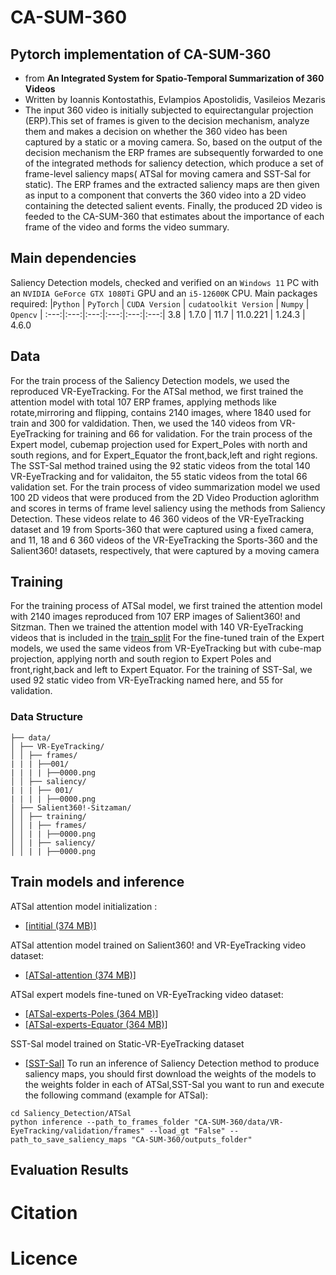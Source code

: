 # CA-SUM-360
## Pytorch implementation of CA-SUM-360
* from **An Integrated System for Spatio-Temporal Summarization of 360 Videos**
* Written by Ioannis Kontostathis, Evlampios Apostolidis, Vasileios Mezaris
* The input 360 video is initially subjected to equirectangular projection (ERP).This set of
frames is given to the decision mechanism, analyze them and makes a decision on whether the
360 video has been captured by a static or a moving camera.
So, based on the output of the decision mechanism the ERP frames are
subsequently forwarded to one of the integrated methods for saliency detection,
which produce a set of frame-level saliency maps( ATSal for moving camera and SST-Sal for static). The ERP frames and the extracted
saliency maps are then given as input to a component that converts the
360 video into a 2D video containing the detected salient events. Finally, the
produced 2D video is feeded to the CA-SUM-360 that estimates about the importance of each frame of the video and forms the video
summary.
## Main dependencies
Saliency Detection models, checked and verified on an `Windows 11` PC with an `NVIDIA GeForce GTX 1080Ti` GPU and an `i5-12600K` CPU. Main packages required:
|`Python` | `PyTorch` | `CUDA Version` | `cudatoolkit Version` | `Numpy` | `Opencv` |
:---:|:---:|:---:|:---:|:---:|:---:|
3.8 | 1.7.0 | 11.7 | 11.0.221 | 1.24.3 | 4.6.0 
## Data
For the train process of the Saliency Detection models, we used the reproduced VR-EyeTracking. For the ATSal method, we first trained the attention model with total 107 ERP frames, applying methods like rotate,mirroring and flipping, contains 2140 images, where 1840 used for train and 300 for valdidation. Then, we used the 140 videos from VR-EyeTracking for training and 66 for validation. For the train process of the Expert model, cubemap projection used for Expert_Poles with north and south regions, and for Expert_Equator the front,back,left and right regions. The SST-Sal method trained using the 92 static videos from the total 140 VR-EyeTracking and for validaiton, the 55 static videos from the total 66 validation set. For the train process of video summarization model we used 100 2D videos that were produced from the 2D Video Production aglorithm and scores in terms of frame level
saliency using the methods from Saliency Detection. These videos relate to 46 360
videos of the VR-EyeTracking dataset and 19 from Sports-360 that were captured
using a fixed camera, and 11, 18 and 6 360 videos of the VR-EyeTracking
the Sports-360 and the Salient360! datasets, respectively, that were captured by
a moving camera

## Training
For the training process of ATSal model, we first trained the attention model with 2140 images reproduced from 107 ERP images of Salient360! and Sitzman. Then we trained the attention model with 140 VR-EyeTracking videos that is included in the [train_split](data/VR-EyeTracking/train_split.txt) For the fine-tuned train of the Expert models, we used the same videos from VR-EyeTracking but with cube-map projection, applying north and south region to Expert Poles and front,right,back and left to Expert Equator. For the training of SST-Sal, we used 92 static video from VR-EyeTracking named here, and 55 for validation.

### Data Structure

```
├── data/
│ ├── VR-EyeTracking/
│ │ ├── frames/
| | | ├──001/
| | | | ├──0000.png
│ │ ├── saliency/
| | | ├── 001/
| | | | ├──0000.png
│ ├── Salient360!-Sitzaman/
│ │ ├── training/
│ │ | ├── frames/
│ │ | | ├──0000.png
│ │ | ├── saliency/
│ │ | | ├──0000.png
```

## Train models and inference
ATSal attention model initialization :
* [[intitial (374 MB)]](https://drive.google.com/file/d/1qT4tALLSGmsRfqf_dJ-1nhS_3iT4fFMg/view?usp=sharing)

ATSal attention model trained on Salient360! and VR-EyeTracking video dataset:
* [[ATSal-attention (374 MB)]](https://drive.google.com/drive/folders/1fTMrH00alyZ_hP7CaYenkzIkFevRRVz8)

ATSal expert models fine-tuned on VR-EyeTracking video dataset:
* [[ATSal-experts-Poles (364 MB)]](https://drive.google.com/drive/folders/1fTMrH00alyZ_hP7CaYenkzIkFevRRVz8)
* [[ATSal-experts-Equator (364 MB)]](https://drive.google.com/drive/folders/1fTMrH00alyZ_hP7CaYenkzIkFevRRVz8)

SST-Sal model trained on Static-VR-EyeTracking dataset
* [[SST-Sal]](https://drive.google.com/drive/folders/1fTMrH00alyZ_hP7CaYenkzIkFevRRVz8)
To run an inference of Saliency Detection method to produce saliency maps, you should first download the weights of the models to the weights folder in each of ATSal,SST-Sal you want to run and execute the following command (example for ATSal):
```
cd Saliency_Detection/ATSal
python inference --path_to_frames_folder "CA-SUM-360/data/VR-EyeTracking/validation/frames" --load_gt "False" --path_to_save_saliency_maps "CA-SUM-360/outputs_folder"

```
## Evaluation Results

# Citation

# Licence



